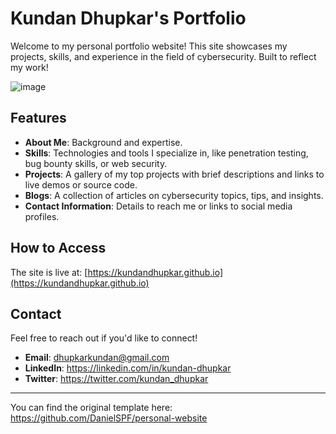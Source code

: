 # Kundan Dhupkar's Portfolio

Welcome to my personal portfolio website! This site showcases my projects, skills, and experience in the field of cybersecurity. Built to reflect my work!

![image](https://github.com/user-attachments/assets/c0988c51-6873-4279-bd7c-234e13de5449)


## Features

- **About Me**: Background and expertise.
- **Skills**: Technologies and tools I specialize in, like penetration testing, bug bounty skills, or web security.
- **Projects**: A gallery of my top projects with brief descriptions and links to live demos or source code.
- **Blogs**: A collection of articles on cybersecurity topics, tips, and insights.
- **Contact Information**: Details to reach me or links to social media profiles.

## How to Access

The site is live at: [https://kundandhupkar.github.io](https://kundandhupkar.github.io) 

## Contact

Feel free to reach out if you'd like to connect!

- **Email**: dhupkarkundan@gmail.com
- **LinkedIn**: https://linkedin.com/in/kundan-dhupkar
- **Twitter**: https://twitter.com/kundan_dhupkar

---

You can find the original template here: https://github.com/DanielSPF/personal-website

